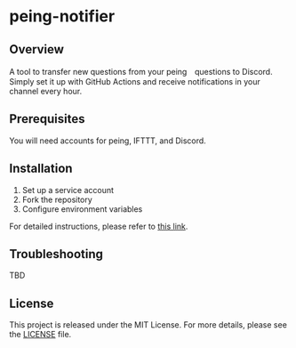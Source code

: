 # peing-notifier

## Overview

A tool to transfer new questions from your peing　questions to Discord. Simply set it up with GitHub Actions and receive notifications in your channel every hour.

## Prerequisites

You will need accounts for peing, IFTTT, and Discord.

## Installation

1. Set up a service account
2. Fork the repository
3. Configure environment variables

For detailed instructions, please refer to [this link](link).

## Troubleshooting

TBD

## License

This project is released under the MIT License. For more details, please see the [LICENSE](LICENSE) file.
